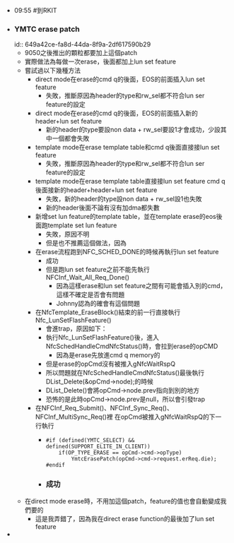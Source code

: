 - 09:55 #到RKIT
- ### YMTC erase patch
  id:: 649a42ce-fa8d-44da-8f9a-2df617590b29
	- 9050之後推出的顆粒都要加上這個patch
	- 實際做法為每做一次erase，後面都加上lun set feature
	- 嘗試過以下幾種方法
		- direct mode在erase的cmd q的後面，EOS的前面插入lun set feature
			- 失敗，推斷原因為header的type和rw_sel都不符合lun ser feature的設定
		- direct mode在erase的cmd q的後面，EOS的前面插入新的header+lun set feature
			- 新的header的type要設non data + rw_sel要設1才會成功，少設其中一個都會失敗
		- template mode在erase template table和cmd q後面直接接lun set feature
			- 失敗，推斷原因為header的type和rw_sel都不符合lun ser feature的設定
		- template mode在erase template table直接接lun set feature
		  cmd q後面接新的header+header+lun set feature
			- 失敗，新的header的type設non data + rw_sel設1也失敗
			- 新的header後面不論有沒有加dma都失數
		- 新增set lun feature的template table，並在template erase的eos後面跑template set lun feature
			- 失敗，原因不明
			- 但是也不推薦這個做法，因為
		- 在erase流程跑到NFC_SCHED_DONE的時候再執行lun set feature
			- 成功
			- 但是跑lun set feature之前不能先執行NFCInf_Wait_All_Req_Done()
				- 因為這樣erase和lun set feature之間有可能會插入別的cmd，這樣不確定是否會有問題
				- Johnny認為的確會有這個問題
		- 在NfcTemplate_EraseBlock()結束的前一行直接執行Nfc_LunSetFlashFeature()
			- 會進trap，原因如下：
			- 執行Nfc_LunSetFlashFeature()後，進入NfcSchedHandleCmdNfcStatus()時，會拉到erase的opCMD
				- 因為是erase先放進cmd q memory的
			- 但是erase的opCmd沒有被推入gNfcWaitRspQ
			- 所以問題就在NfcSchedHandleCmdNfcStatus()最後執行DList_Delete(&opCmd->node);的時候
			- DList_Delete()會將opCmd->node.prev指向到別的地方
			- 恐怖的是此時opCmd->node.prev是null，所以會引發trap
		- 在NFCInf_Req_Submit()、NFCInf_Sync_Req()、NFCInf_MultiSync_Req()裡
		  在opCmd被推入gNfcWaitRspQ的下一行執行
			- ```
			  #if (defined(YMTC_SELECT) && defined(SUPPORT_ELITE_IN_CLIENT))
			      if(OP_TYPE_ERASE == opCmd->cmd->opType)
			          YmtcErasePatch(opCmd->cmd->request.erReq.die);
			  #endif
			  ```
			- ### 成功
	- 在direct mode erase時，不用加這個patch，feature的值也會自動變成我們要的
		- 這是我弄錯了，因為我在direct erase function的最後加了lun set feature
-